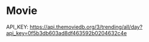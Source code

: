 # Movie
API_KEY: https://api.themoviedb.org/3/trending/all/day?api_key=0f5b3db603ad8df463592b0204632c4e

